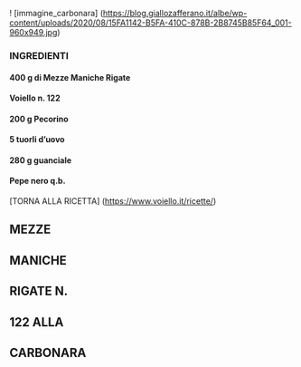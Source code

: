 ! [immagine_carbonara] (https://blog.giallozafferano.it/albe/wp-content/uploads/2020/08/15FA1142-B5FA-410C-878B-2B8745B85F64_001-960x949.jpg) 
### INGREDIENTI 
#### 400 g di Mezze Maniche Rigate
#### Voiello n. 122
#### 200 g Pecorino
#### 5 tuorli d’uovo
#### 280 g guanciale
#### Pepe nero q.b.
[TORNA ALLA RICETTA] (https://www.voiello.it/ricette/)
## MEZZE
## MANICHE
## RIGATE N.
## 122 ALLA
## CARBONARA


